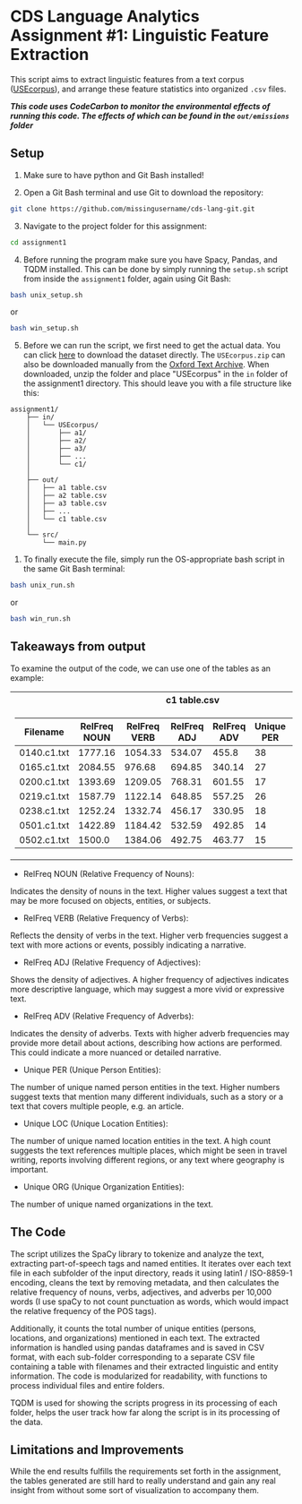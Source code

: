 # CDS Language Analytics Assignment #1: Linguistic Feature Extraction
This script aims to extract linguistic features from a text corpus ([USEcorpus](https://ota.bodleian.ox.ac.uk/repository/xmlui/handle/20.500.12024/2457)), and arrange these feature statistics into organized `.csv` files.

***This code uses CodeCarbon to monitor the environmental effects of running this code. The effects of which can be found in the `out/emissions` folder***
## Setup
1. Make sure to have python and Git Bash installed!

2. Open a Git Bash terminal and use Git to download the repository:

```sh
git clone https://github.com/missingusername/cds-lang-git.git
```

3. Navigate to the project folder for this assignment:

```sh
cd assignment1
```

4. Before running the program make sure you have Spacy, Pandas, and TQDM installed. This can be done by simply running the `setup.sh` script from inside the `assignment1` folder, again using Git Bash:

```sh
bash unix_setup.sh
```
or
```sh
bash win_setup.sh
```

5. Before we can run the script, we first need to get the actual data. You can click [here](https://ota.bodleian.ox.ac.uk/repository/xmlui/handle/20.500.12024/2457) to download the dataset directly.
The `USEcorpus.zip` can also be downloaded manually from the [Oxford Text Archive](https://ota.bodleian.ox.ac.uk/repository/xmlui/handle/20.500.12024/2457).
 When downloaded, unzip the folder and place "USEcorpus" in the `in` folder of the assignment1 directory.
This should leave you with a file structure like this:

```
assignment1/
	├── in/
	│   └── USEcorpus/
	│   	├── a1/
	│   	├── a2/
	│   	├── a3/
	│   	├── ...
	│   	└── c1/
	│
	├── out/
	│   ├── a1 table.csv
	│   ├── a2 table.csv
	│   ├── a3 table.csv
	│   ├── ...
	│   └── c1 table.csv
	│
	└── src/
    	└── main.py
```

1. To finally execute the file, simply run the OS-appropriate bash script in the same Git Bash terminal:

```sh
bash unix_run.sh
```
or
```sh
bash win_run.sh
```

## Takeaways from output

To examine the output of the code, we can use one of the tables as an example:

<table>
<tr><th>c1 table.csv</th></tr>
<td>

| Filename  	| RelFreq NOUN | RelFreq VERB | RelFreq ADJ | RelFreq ADV | Unique PER | Unique LOC | Unique ORG |
|---------------|--------------|--------------|-------------|-------------|------------|------------|------------|
| 0140.c1.txt   | 1777.16  	| 1054.33  	| 534.07  	| 455.8   	| 38     	| 0      	| 5      	|
| 0165.c1.txt   | 2084.55  	| 976.68   	| 694.85  	| 340.14  	| 27     	| 0      	| 3      	|
| 0200.c1.txt   | 1393.69  	| 1209.05  	| 768.31  	| 601.55  	| 17     	| 0      	| 8      	|
| 0219.c1.txt   | 1587.79  	| 1122.14  	| 648.85  	| 557.25  	| 26     	| 0      	| 6      	|
| 0238.c1.txt   | 1252.24  	| 1332.74  	| 456.17  	| 330.95  	| 18     	| 0      	| 3      	|
| 0501.c1.txt   | 1422.89  	| 1184.42  	| 532.59  	| 492.85  	| 14     	| 0      	| 5      	|
| 0502.c1.txt   | 1500.0   	| 1384.06  	| 492.75  	| 463.77  	| 15     	| 0      	| 5      	|

</td></table>

- RelFreq NOUN (Relative Frequency of Nouns):

Indicates the density of nouns in the text. Higher values suggest a text that may be more focused on objects, entities, or subjects.

- RelFreq VERB (Relative Frequency of Verbs):

Reflects the density of verbs in the text. Higher verb frequencies suggest a text with more actions or events, possibly indicating a narrative.

- RelFreq ADJ (Relative Frequency of Adjectives):

Shows the density of adjectives. A higher frequency of adjectives indicates more descriptive language, which may suggest a more vivid or expressive text.

- RelFreq ADV (Relative Frequency of Adverbs):

Indicates the density of adverbs. Texts with higher adverb frequencies may provide more detail about actions, describing how actions are performed. This could indicate a more nuanced or detailed narrative.

- Unique PER (Unique Person Entities):

The number of unique named person entities in the text. Higher numbers suggest texts that mention many different individuals, such as a story or a text that covers multiple people, e.g. an article.

- Unique LOC (Unique Location Entities):

The number of unique named location entities in the text. A high count suggests the text references multiple places, which might be seen in travel writing, reports involving different regions, or any text where geography is important.

- Unique ORG (Unique Organization Entities):

The number of unique named organizations in the text.

## The Code
The script utilizes the SpaCy library to tokenize and analyze the text, extracting part-of-speech tags and named entities. It iterates over each text file in each subfolder of the input directory, reads it using latin1 / ISO-8859-1 encoding, cleans the text by removing metadata, and then calculates the relative frequency of nouns, verbs, adjectives, and adverbs per 10,000 words (I use spaCy to not count punctuation as words, which would impact the relative frequency of the POS tags).

Additionally, it counts the total number of unique entities (persons, locations, and organizations) mentioned in each text. The extracted information is handled using pandas dataframes and is saved in CSV format, with each sub-folder corresponding to a separate CSV file containing a table with filenames and their extracted linguistic and entity information. The code is modularized for readability, with functions to process individual files and entire folders.

TQDM is used for showing the scripts progress in its processing of each folder, helps the user track how far along the script is in its processing of the data.

## Limitations and Improvements

While the end results fulfills the requirements set forth in the assignment, the tables generated are still hard to really understand and gain any real insight from without some sort of visualization to accompany them. 
